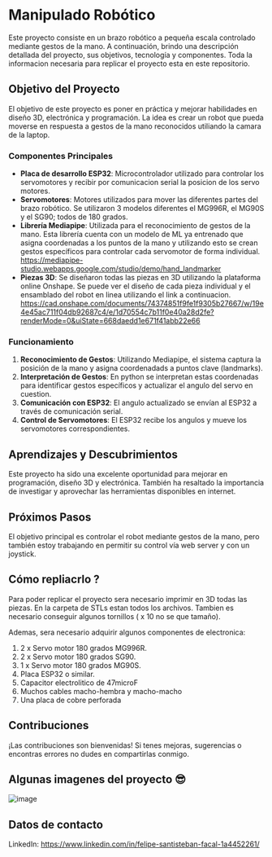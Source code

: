 # Manipulado Robótico

Este proyecto consiste en un brazo robótico a pequeña escala controlado mediante gestos de la mano. A continuación, brindo una descripción detallada del proyecto, sus objetivos, tecnología y componentes. Toda la informacion necesaria para replicar el proyecto esta en este repositorio.

## Objetivo del Proyecto

El objetivo de este proyecto es poner en práctica y mejorar habilidades en diseño 3D, electrónica y programación. La idea es crear un robot que pueda moverse en respuesta a gestos de la mano reconocidos utiliando la camara de la laptop.

### Componentes Principales

- **Placa de desarrollo ESP32**: Microcontrolador utilizado para controlar los servomotores y recibir por comunicacion serial la posicion de los servo motores.
- **Servomotores**: Motores utilizados para mover las diferentes partes del brazo robótico. Se utilizaron 3 modelos diferentes el MG996R, el MG90S y el SG90; todos de 180 grados.
- **Librería Mediapipe**: Utilizada para el reconocimiento de gestos de la mano. Esta librería cuenta con un modelo de ML ya entrenado que asigna coordenadas a los puntos de la mano y utilizando esto se crean gestos específicos para controlar cada servomotor de forma individual. https://mediapipe-studio.webapps.google.com/studio/demo/hand_landmarker
- **Piezas 3D**: Se diseñaron todas las piezas en 3D utilizando la plataforma online Onshape. Se puede ver el diseño de cada pieza individual y el ensamblado del robot en linea utilizando el link a continuacion. https://cad.onshape.com/documents/74374851f9fe1f9305b27667/w/19e4e45ac711f04db92687c4/e/1d70554c7b11f0e40a28d2fe?renderMode=0&uiState=668daedd1e671f41abb22e66

### Funcionamiento

1. **Reconocimiento de Gestos**: Utilizando Mediapipe, el sistema captura la posición de la mano y asigna coordenadads a puntos clave (landmarks).
2. **Interpretación de Gestos**: En python se interpretan estas coordenadas para identificar gestos específicos y actualizar el angulo del servo en cuestion.
3. **Comunicación con ESP32**: El angulo actualizado se envían al ESP32 a través de comunicación serial.
4. **Control de Servomotores**: El ESP32 recibe los angulos y mueve los servomotores correspondientes.

## Aprendizajes y Descubrimientos

Este proyecto ha sido una excelente oportunidad para mejorar en programación, diseño 3D y electrónica. También ha resaltado la importancia de investigar y aprovechar las herramientas disponibles en internet.

## Próximos Pasos

El objetivo principal es controlar el robot mediante gestos de la mano, pero también estoy trabajando en permitir su control vía web server y con un joystick.

## Cómo repliacrlo ? 

Para poder replicar el proyecto sera necesario imprimir en 3D todas las piezas. En la carpeta de STLs estan todos los archivos. Tambien es necesario conseguir algunos tornillos ( x 10 no se que tamaño).

Ademas, sera necesario adquirir algunos componentes de electronica:
1. 2 x Servo motor 180 grados MG996R.
2. 2 x Servo motor 180 grados SG90.
3. 1 x Servo motor 180 grados MG90S.
4. Placa ESP32 o similar.
5. Capacitor electrolitico de 47microF
6. Muchos cables macho-hembra y macho-macho
7. Una placa de cobre perforada

## Contribuciones

¡Las contribuciones son bienvenidas! Si tenes mejoras, sugerencias o encontras errores no dudes en compartirlas conmigo.

## Algunas imagenes del proyecto 😎
![image](https://github.com/felisan99/Manipulador/assets/127903582/563faed2-719b-49fa-a4f8-a797dc329c4b)

## Datos de contacto

LinkedIn: https://www.linkedin.com/in/felipe-santisteban-facal-1a4452261/



